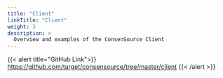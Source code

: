 ```yaml
---
title: "Client"
linkTitle: "Client"
weight: 3
description: >
  Overview and examples of the ConsenSource Client
---
```


{{< alert title="GitHub Link">}}
https://github.com/target/consensource/tree/master/client
{{< /alert >}}
